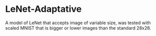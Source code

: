# LeNet-Adaptative
A model of LeNet that accepts image of variable size, was tested with scaled MNIST that is bigger or lower images than the standard 28x28.
